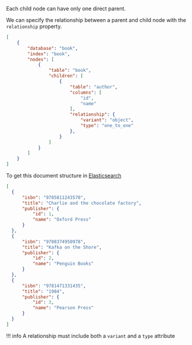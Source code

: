 Each child node can have only one direct parent.

We can specify the relationship between a parent and child node with the `relationship` property.

```JSON
[
    {
        "database": "book",
        "index": "book",
        "nodes": [
            {
                "table": "book",
                "children": [
                    {
                        "table": "author",
                        "columns": [
                            "id",
                            "name"
                        ],
                        "relationship": {
                            "variant": "object",
                            "type": "one_to_one"
                        },
                    }
                ]
            }
        ]
    }
]
```

To get this document structure in [Elasticsearch](https://www.elastic.co/products/elastic-stack)

```JSON
[
  {
      "isbn": "9785811243570",
      "title": "Charlie and the chocolate factory",
      "publisher": {
          "id": 1,
          "name": "Oxford Press"
      }
  },
  {
      "isbn": "9788374950978",
      "title": "Kafka on the Shore",
      "publisher": {
          "id": 2,
          "name": "Penguin Books"
      }
  },
  {
      "isbn": "9781471331435",
      "title": "1984",
      "publisher": {
          "id": 3,
          "name": "Pearson Press"
      }
  }
]
```

!!! info
    A relationship must include both a `variant` and a `type` attribute

